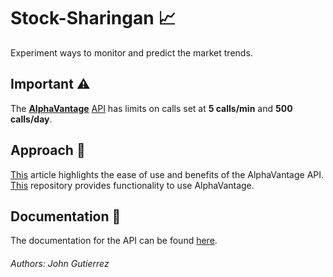 # Stock-Sharingan :chart_with_upwards_trend:
Experiment ways to monitor and predict the market trends.

## Important :warning:
The [**AlphaVantage**](https://www.alphavantage.co/) [API](https://en.wikipedia.org/wiki/Application_programming_interface) has limits on calls set at **5 calls/min** and **500 calls/day**. 

## Approach :mag_right:
[This](https://rapidapi.com/blog/stock-market-prediction-python-api/) article highlights the ease of use and benefits of the AlphaVantage API. [This](https://github.com/RomelTorres/alpha_vantage) repository provides functionality to use AlphaVantage.

## Documentation :book:
The documentation for the API can be found [here](https://www.alphavantage.co/documentation/).


###### Authors: John Gutierrez

